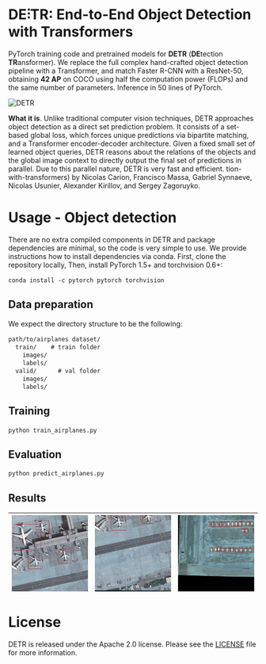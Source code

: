 **DE⫶TR**: End-to-End Object Detection with Transformers
========
PyTorch training code and pretrained models for **DETR** (**DE**tection **TR**ansformer).
We replace the full complex hand-crafted object detection pipeline with a Transformer, and match Faster R-CNN with a ResNet-50, obtaining **42 AP** on COCO using half the computation power (FLOPs) and the same number of parameters. Inference in 50 lines of PyTorch.

![DETR](.github/DETR.png)

**What it is**. Unlike traditional computer vision techniques, DETR approaches object detection as a direct set prediction problem. It consists of a set-based global loss, which forces unique predictions via bipartite matching, and a Transformer encoder-decoder architecture. 
Given a fixed small set of learned object queries, DETR reasons about the relations of the objects and the global image context to directly output the final set of predictions in parallel. Due to this parallel nature, DETR is very fast and efficient.
tion-with-transformers) by Nicolas Carion, Francisco Massa, Gabriel Synnaeve, Nicolas Usunier, Alexander Kirillov, and Sergey Zagoruyko.

# Usage - Object detection
There are no extra compiled components in DETR and package dependencies are minimal,
so the code is very simple to use. We provide instructions how to install dependencies via conda.
First, clone the repository locally, Then, install PyTorch 1.5+ and torchvision 0.6+:
```
conda install -c pytorch pytorch torchvision
```
## Data preparation
We expect the directory structure to be the following:
```
path/to/airplanes dataset/
  train/    # train folder
    images/
    labels/
  valid/      # val folder
    images/
    labels/
```

## Training
```
python train_airplanes.py 
```
## Evaluation
```
python predict_airplanes.py
```
## Results

![](images/img2.jpg) | ![](images/img0.jpg) | ![](images/img3.jpg) 
:-------------------------:|:-------------------------:|:-------------------------:|
# License
DETR is released under the Apache 2.0 license. Please see the [LICENSE](LICENSE) file for more information.

